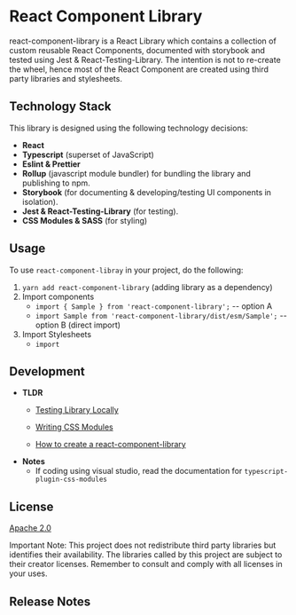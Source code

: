 # React Component Library

react-component-library is a React Library which contains a collection of custom reusable React Components, documented with storybook and tested using Jest & React-Testing-Library. The intention is not to re-create the wheel, hence most of the React Component are created using third party libraries and stylesheets.

## Technology Stack

This library is designed using the following technology decisions:

- **React**
- **Typescript** (superset of JavaScript)
- **Eslint & Prettier**
- **Rollup** (javascript module bundler) for bundling the library and publishing to npm.
- **Storybook** (for documenting & developing/testing UI components in isolation).
- **Jest & React-Testing-Library** (for testing).
- **CSS Modules & SASS** (for styling)

## Usage

To use `react-component-libray` in your project, do the following:

1. `yarn add react-component-library` (adding library as a dependency)
2. Import components
    - `import { Sample } from 'react-component-library';` -- option A
    - `import Sample from 'react-component-library/dist/esm/Sample';` -- option B (direct import)
3. Import Stylesheets
    - `import `

## Development

-   **TLDR**
    - [Testing Library Locally](doc/DEVELOPMENT.md#testing-components)
        
    - [Writing CSS Modules](doc/WRITING_CSS_MODULES.md)
    - [How to create a react-component-library](./doc/CREATE_NEW_LIBRARY.md)
-   **Notes**
    - If coding using visual studio, read the documentation for `typescript-plugin-css-modules`

## License

[Apache 2.0](LICENSE)

Important Note: This project does not redistribute third party libraries but identifies their availability. The libraries called by this project are subject to their creator licenses. Remember to consult and comply with all licenses in your uses.

## Release Notes

